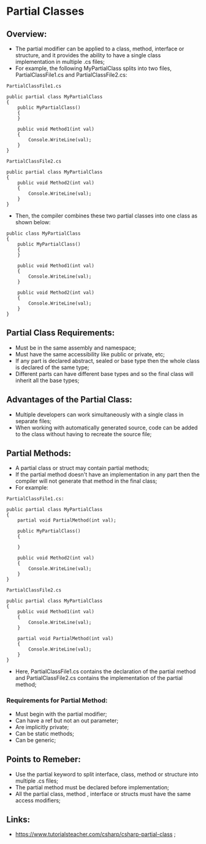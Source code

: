 # Partial Classes

## Overview:

- The partial modifier can be applied to a class, method, interface or structure, and it provides the ability to have a single class implementation in multiple .cs files;
- For example, the following MyPartialClass splits into two files, PartialClassFile1.cs and PartialClassFile2.cs:

```
PartialClassFile1.cs

public partial class MyPartialClass
{
    public MyPartialClass()
    {
    }

    public void Method1(int val)
    {
        Console.WriteLine(val);
    }
}

```

```
PartialClassFile2.cs

public partial class MyPartialClass
{
    public void Method2(int val)
    {
        Console.WriteLine(val);
    }
}
```

- Then, the compiler combines these two partial classes into one class as shown below:

```
public class MyPartialClass
{
    public MyPartialClass()
    {
    }

    public void Method1(int val)
    {
        Console.WriteLine(val);
    }

    public void Method2(int val)
    {
        Console.WriteLine(val);
    }
}
```

## Partial Class Requirements:

- Must be in the same assembly and namespace;
- Must have the same accessibility like public or private, etc;
- If any part is declared abstract, sealed or base type then the whole class is declared of the same type;
- Different parts can have different base types and so the final class will inherit all the base types;

## Advantages of the Partial Class:

- Multiple developers can work simultaneously with a single class in separate files;
- When working with automatically generated source, code can be added to the class without having to recreate the source file;

## Partial Methods:

- A partial class or struct may contain partial methods;
- If the partial method doesn't have an implementation in any part then the compiler will not generate that method in the final class;
- For example:

```
PartialClassFile1.cs:

public partial class MyPartialClass
{
    partial void PartialMethod(int val);

    public MyPartialClass()
    {

    }

    public void Method2(int val)
    {
        Console.WriteLine(val);
    }
}
```

```
PartialClassFile2.cs

public partial class MyPartialClass
{
    public void Method1(int val)
    {
        Console.WriteLine(val);
    }

    partial void PartialMethod(int val)
    {
        Console.WriteLine(val);
    }
}
```

- Here, PartialClassFile1.cs contains the declaration of the partial method and PartialClassFile2.cs contains the implementation of the partial method;

### Requirements for Partial Method:

- Must begin with the partial modifier;
- Can have a ref but not an out parameter;
- Are implicitly private;
- Can be static methods;
- Can be generic;

## Points to Remeber:

- Use the partial keyword to split interface, class, method or structure into multiple .cs files;
- The partial method must be declared before implementation;
- All the partial class, method , interface or structs must have the same access modifiers;

## Links:

- https://www.tutorialsteacher.com/csharp/csharp-partial-class ;
